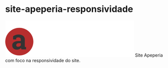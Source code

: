 # site-apeperia-responsividade
 <img class="cabecalho__logo" src="./img/logo-apeperia.svg" alt="Apeperia">
Site Apeperia com foco na responsividade do site.
